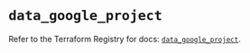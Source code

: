 # `data_google_project`

Refer to the Terraform Registry for docs: [`data_google_project`](https://registry.terraform.io/providers/hashicorp/google-beta/6.20.0/docs/data-sources/google_project).
